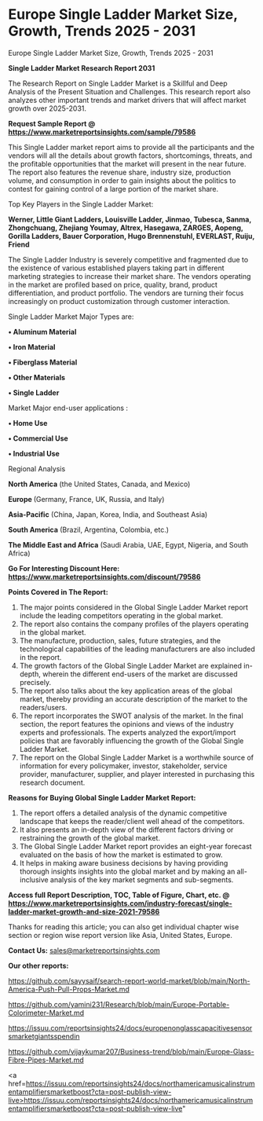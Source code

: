 # Europe Single Ladder Market Size, Growth, Trends 2025 - 2031
Europe Single Ladder Market Size, Growth, Trends 2025 - 2031

<strong>Single Ladder Market Research Report 2031</strong>

The Research Report on Single Ladder Market is a Skillful and Deep Analysis of the Present Situation and Challenges. This research report also analyzes other important trends and market drivers that will affect market growth over 2025-2031.

<strong>Request Sample Report @ <a href=https://www.marketreportsinsights.com/sample/79586>https://www.marketreportsinsights.com/sample/79586</a></strong>

This Single Ladder market report aims to provide all the participants and the vendors will all the details about growth factors, shortcomings, threats, and the profitable opportunities that the market will present in the near future. The report also features the revenue share, industry size, production volume, and consumption in order to gain insights about the politics to contest for gaining control of a large portion of the market share.

Top Key Players in the Single Ladder Market:

<strong>Werner, Little Giant Ladders, Louisville Ladder, Jinmao, Tubesca, Sanma, Zhongchuang, Zhejiang Youmay, Altrex, Hasegawa, ZARGES, Aopeng, Gorilla Ladders, Bauer Corporation, Hugo Brennenstuhl, EVERLAST, Ruiju, Friend</strong>

The Single Ladder Industry is severely competitive and fragmented due to the existence of various established players taking part in different marketing strategies to increase their market share. The vendors operating in the market are profiled based on price, quality, brand, product differentiation, and product portfolio. The vendors are turning their focus increasingly on product customization through customer interaction.

Single Ladder Market Major Types are:

<strong>• Aluminum Material

• Iron Material

• Fiberglass Material

• Other Materials

• Single Ladder</strong>

Market Major end-user applications :

<strong>• Home Use

• Commercial Use

• Industrial Use</strong>

Regional Analysis

</u><strong><b>North America</b></strong> (the United States, Canada, and Mexico)

<strong><b>Europe </b></strong>(Germany, France, UK, Russia, and Italy)

<strong><b>Asia-Pacific</b></strong> (China, Japan, Korea, India, and Southeast Asia)

<strong><b>South America</b></strong> (Brazil, Argentina, Colombia, etc.)

<strong><b>The Middle East and Africa</b></strong> (Saudi Arabia, UAE, Egypt, Nigeria, and South Africa)

<strong>Go For Interesting Discount Here: <a href=https://www.marketreportsinsights.com/discount/79586>https://www.marketreportsinsights.com/discount/79586</a></strong>

<strong>Points Covered in The Report:</strong>
<ol>
  <li>The major points considered in the Global Single Ladder Market report include the leading competitors operating in the global market.</li>
  <li>The report also contains the company profiles of the players operating in the global market.</li>
  <li>The manufacture, production, sales, future strategies, and the technological capabilities of the leading manufacturers are also included in the report.</li>
  <li>The growth factors of the Global Single Ladder Market are explained in-depth, wherein the different end-users of the market are discussed precisely.</li>
  <li>The report also talks about the key application areas of the global market, thereby providing an accurate description of the market to the readers/users.</li>
  <li>The report incorporates the SWOT analysis of the market. In the final section, the report features the opinions and views of the industry experts and professionals. The experts analyzed the export/import policies that are favorably influencing the growth of the Global Single Ladder Market.</li>
  <li>The report on the Global Single Ladder Market is a worthwhile source of information for every policymaker, investor, stakeholder, service provider, manufacturer, supplier, and player interested in purchasing this research document.</li>
</ol>
<strong>Reasons for Buying Global Single Ladder Market Report:</strong>

<ol>
  <li>The report offers a detailed analysis of the dynamic competitive landscape that keeps the reader/client well ahead of the competitors.</li>
  <li>It also presents an in-depth view of the different factors driving or restraining the growth of the global market.</li>
  <li>The Global Single Ladder Market report provides an eight-year forecast evaluated on the basis of how the market is estimated to grow.</li>
  <li>It helps in making aware business decisions by having providing thorough insights insights into the global market and by making an all-inclusive analysis of the key market segments and sub-segments.</li>
</ol>
<strong>Access full Report Description, TOC, Table of Figure, Chart, etc. @ <a href=https://www.marketreportsinsights.com/industry-forecast/single-ladder-market-growth-and-size-2021-79586>https://www.marketreportsinsights.com/industry-forecast/single-ladder-market-growth-and-size-2021-79586</a></strong>


Thanks for reading this article; you can also get individual chapter wise section or region wise report version like Asia, United States, Europe.

<strong>Contact Us:</strong>
sales@marketreportsinsights.com

<strong>Our other reports:</strong>

<a href=https://github.com/sayysaif/search-report-world-market/blob/main/North-America-Push-Pull-Props-Market.md>https://github.com/sayysaif/search-report-world-market/blob/main/North-America-Push-Pull-Props-Market.md</a>

<a href=https://github.com/yamini231/Research/blob/main/Europe-Portable-Colorimeter-Market.md>https://github.com/yamini231/Research/blob/main/Europe-Portable-Colorimeter-Market.md</a>

<a href=https://issuu.com/reportsinsights24/docs/europenonglasscapacitivesensorsmarketgiantsspendin>https://issuu.com/reportsinsights24/docs/europenonglasscapacitivesensorsmarketgiantsspendin</a>

<a href=https://github.com/vijaykumar207/Business-trend/blob/main/Europe-Glass-Fibre-Pipes-Market.md>https://github.com/vijaykumar207/Business-trend/blob/main/Europe-Glass-Fibre-Pipes-Market.md</a>

<a href=https://issuu.com/reportsinsights24/docs/northamericamusicalinstrumentamplifiersmarketboost?cta=post-publish-view-live>https://issuu.com/reportsinsights24/docs/northamericamusicalinstrumentamplifiersmarketboost?cta=post-publish-view-live</a>"
